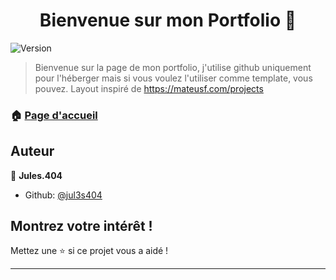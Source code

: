 <h1 align="center">Bienvenue sur mon Portfolio 👋</h1>
<p>
  <img alt="Version" src="https://img.shields.io/badge/version-1.0-blue.svg?cacheSeconds=2592000" />
</p>

> Bienvenue sur la page de mon portfolio, j'utilise github uniquement pour l'héberger mais si vous voulez l'utiliser comme template, vous pouvez.
> Layout inspiré de https://mateusf.com/projects
### 🏠 [Page d'accueil](https://jul3s404.github.io/)

## Auteur

👤 **Jules.404**

* Github: [@jul3s404](https://github.com/jul3s404)

## Montrez votre intérêt !

Mettez une ⭐️ si ce projet vous a aidé !

***

